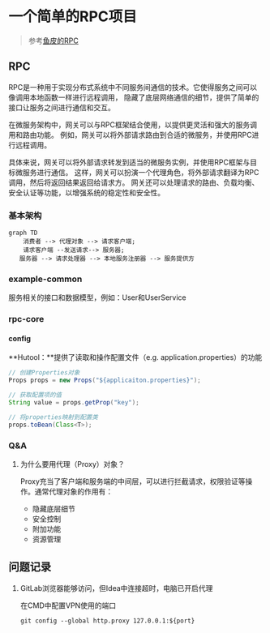 # 一个简单的RPC项目

>参考[鱼皮的RPC](https://github.com/liyupi/yu-rpc/tree/master)

## RPC

RPC是一种用于实现分布式系统中不同服务间通信的技术。它使得服务之间可以像调用本地函数一样进行远程调用，
隐藏了底层网络通信的细节，提供了简单的接口让服务之间进行通信和交互。

在微服务架构中，网关可以与RPC框架结合使用，以提供更灵活和强大的服务调用和路由功能。
例如，网关可以将外部请求路由到合适的微服务，并使用RPC进行远程调用。

具体来说，网关可以将外部请求转发到适当的微服务实例，并使用RPC框架与目标微服务进行通信。
这样，网关可以扮演一个代理角色，将外部请求翻译为RPC调用，然后将返回结果返回给请求方。
网关还可以处理请求的路由、负载均衡、安全认证等功能，以增强系统的稳定性和安全性。

### 基本架构

```mermaid
graph TD
    消费者 --> 代理对象 --> 请求客户端;
    请求客户端 --发送请求--> 服务器;
   服务器 --> 请求处理器 --> 本地服务注册器 --> 服务提供方
```


### example-common

服务相关的接口和数据模型，例如：User和UserService

### rpc-core

#### config

**Hutool：**提供了读取和操作配置文件（e.g. application.properties）的功能

```java
// 创建Properties对象
Props props = new Props("${applicaiton.properties}");

// 获取配置项的值
String value = props.getProp("key");

// 将properties映射到配置类
props.toBean(Class<T>);

```



### Q&A

1. 为什么要用代理（Proxy）对象？

   Proxy充当了客户端和服务端的中间层，可以进行拦截请求，权限验证等操作。通常代理对象的作用有：

      - 隐藏底层细节
      - 安全控制
      - 附加功能
      - 资源管理

## 问题记录

1. GitLab浏览器能够访问，但Idea中连接超时，电脑已开启代理

    在CMD中配置VPN使用的端口

    ```shell
   git config --global http.proxy 127.0.0.1:${port}
   ```
